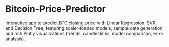 # Bitcoin-Price-Predictor
Interactive app to predict BTC closing price with Linear Regression, SVR, and Decision Tree, featuring scaler-loaded models, sample data generation, and rich Plotly visualizations (trends, candlesticks, model comparison, error analysis).
